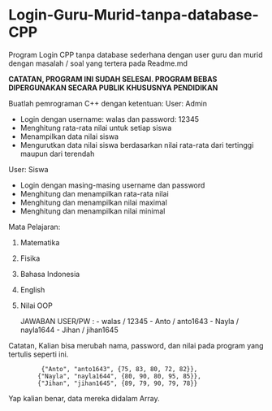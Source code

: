 # Login-Guru-Murid-tanpa-database-CPP
Program Login CPP tanpa database sederhana dengan user guru dan murid dengan masalah / soal yang tertera pada Readme.md

   <b>CATATAN, PROGRAM INI SUDAH SELESAI. PROGRAM BEBAS DIPERGUNAKAN SECARA PUBLIK KHUSUSNYA PENDIDIKAN</b>

Buatlah pemrograman C++ dengan ketentuan:
User: Admin
- Login dengan username: walas dan password: 12345
- Menghitung rata-rata nilai untuk setiap siswa
- Menampilkan data nilai siswa
- Mengurutkan data nilai siswa berdasarkan nilai rata-rata dari tertinggi maupun dari terendah

User: Siswa
- Login dengan masing-masing username dan password
- Menghitung dan menampilkan rata-rata nilai
- Menghitung dan menampilkan nilai maximal 
- Menghitung dan menampilkan nilai minimal

Mata Pelajaran:
1. Matematika 
2. Fisika
3. Bahasa Indonesia
4. English
5. Nilai OOP

   JAWABAN
   USER/PW :   - walas / 12345
               - Anto / anto1643
               - Nayla / nayla1644
               - Jihan / jihan1645
   
Catatan, Kalian bisa merubah nama, password, dan nilai pada program yang tertulis seperti ini.
```
         {"Anto", "anto1643", {75, 83, 80, 72, 82}},
        {"Nayla", "nayla1644", {80, 90, 80, 95, 85}},
        {"Jihan", "jihan1645", {89, 79, 90, 79, 78}}
```

Yap kalian benar, data mereka didalam Array.

